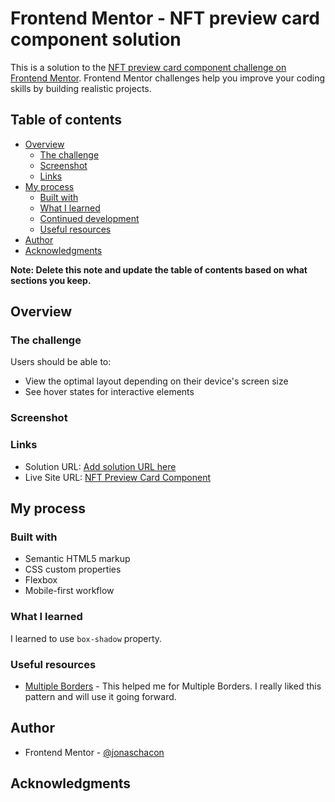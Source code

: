 # Frontend Mentor - NFT preview card component solution

This is a solution to the [NFT preview card component challenge on Frontend Mentor](https://www.frontendmentor.io/challenges/nft-preview-card-component-SbdUL_w0U). Frontend Mentor challenges help you improve your coding skills by building realistic projects. 


## Table of contents

- [Overview](#overview)
  - [The challenge](#the-challenge)
  - [Screenshot](#screenshot)
  - [Links](#links)
- [My process](#my-process)
  - [Built with](#built-with)
  - [What I learned](#what-i-learned)
  - [Continued development](#continued-development)
  - [Useful resources](#useful-resources)
- [Author](#author)
- [Acknowledgments](#acknowledgments)

**Note: Delete this note and update the table of contents based on what sections you keep.**

## Overview

### The challenge

Users should be able to:

- View the optimal layout depending on their device's screen size
- See hover states for interactive elements

### Screenshot


### Links

- Solution URL: [Add solution URL here](https://your-solution-url.com)
- Live Site URL: [NFT Preview Card Component](https://your-live-site-url.com](https://jonaschacon.github.io/nft-preview-card-component-main/))

## My process

### Built with

- Semantic HTML5 markup
- CSS custom properties
- Flexbox
- Mobile-first workflow

### What I learned

I learned to use `box-shadow` property.

### Useful resources

- [Multiple Borders](https://css-tricks.com/snippets/css/multiple-borders/) - This helped me for Multiple Borders. I really liked this pattern and will use it going forward.

## Author

- Frontend Mentor - [@jonaschacon](https://www.frontendmentor.io/profile/jonaschacon)


## Acknowledgments

